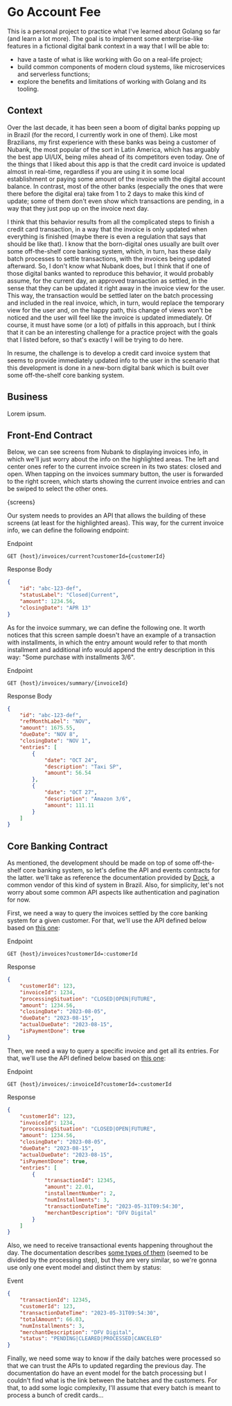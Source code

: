# Go Account Fee

This is a personal project to practice what I've learned about Golang so far (and learn a lot more). The goal is to implement some enterprise-like features in a fictional digital bank context in a way that I will be able to:
- have a taste of what is like working with Go on a real-life project;
- build common components of modern cloud systems, like microservices and serverless functions;
- explore the benefits and limitations of working with Golang and its tooling.

## Context

Over the last decade, it has been seen a boom of digital banks popping up in Brazil (for the record, I currently work in one of them). Like most Brazilians, my first experience with these banks was being a customer of Nubank, the most popular of the sort in Latin America, which has arguably the best app UI/UX, being miles ahead of its competitors even today. One of the things that I liked about this app is that the credit card invoice is updated almost in real-time, regardless if you are using it in some local establishment or paying some amount of the invoice with the digital account balance. In contrast, most of the other banks (especially the ones that were there before the digital era) take from 1 to 2 days to make this kind of update; some of them don't even show which transactions are pending, in a way that they just pop up on the invoice next day. 

I think that this behavior results from all the complicated steps to finish a credit card transaction, in a way that the invoice is only updated when everything is finished (maybe there is even a regulation that says that should be like that). I know that the born-digital ones usually are built over some off-the-shelf core banking system, which, in turn, has these daily batch processes to settle transactions, with the invoices being updated afterward. So, I don't know what Nubank does, but I think that if one of those digital banks wanted to reproduce this behavior, it would probably assume, for the current day, an approved transaction as settled, in the sense that they can be updated it right away in the invoice view for the user. This way, the transaction would be settled later on the batch processing and included in the real invoice, which, in turn, would replace the temporary view for the user and, on the happy path, this change of views won't be noticed and the user will feel like the invoice is updated immediately. Of course, it must have some (or a lot) of pitfalls in this approach, but I think that it can be an interesting challenge for a practice project with the goals that I listed before, so that's exactly I will be trying to do here.

In resume, the challenge is to develop a credit card invoice system that seems to provide immediately updated info to the user in the scenario that this development is done in a new-born digital bank which is built over some off-the-shelf core banking system.

## Business

Lorem ipsum.


## Front-End Contract

Below, we can see screens from Nubank to displaying invoices info, in which we'll just worry about the info on the highlighted areas. The left and center ones refer to the current invoice screen in its two states: closed and open. When tapping on the invoices summary button, the user is forwarded to the right screen, which starts showing the current invoice entries and can be swiped to select the other ones.

{screens}

Our system needs to provides an API that allows the building of these screens (at least for the highlighted areas). This way, for the current invoice info, we can define the following endpoint:

Endpoint
```
GET {host}/invoices/current?customerId={customerId}
```

Response Body
```json
{
    "id": "abc-123-def",
    "statusLabel": "Closed|Current",
    "amount": 1234.56,
    "closingDate": "APR 13"
}
```

As for the invoice summary, we can define the following one. It worth notices that this screen sample doesn't have an example of a transaction with installments, in which the entry amount would refer to that month installment and additional info would append the entry description in this way: "Some purchase with installments  3/6".

Endpoint
```
GET {host}/invoices/summary/{invoiceId}
```

Response Body
```json
{
    "id": "abc-123-def",
    "refMonthLabel": "NOV",
    "amount": 1675.55,
    "dueDate": "NOV 8",
    "closingDate": "NOV 1",
    "entries": [
        {
            "date": "OCT 24",
            "description": "Taxi SP",
            "amount": 56.54
        },
        {
            "date": "OCT 27",
            "description": "Amazon 3/6",
            "amount": 111.11
        }
    ]
}
```


## Core Banking Contract

As mentioned, the development should be made on top of some off-the-shelf core banking system, so let's define the API and events contracts for the latter. we'll take as reference the documentation provided by [Dock](https://lighthouse.dock.tech), a common vendor of this kind of system in Brazil. Also, for simplicity, let's not worry about some common API aspects like authentication and pagination for now.

First, we need a way to query the invoices settled by the core banking system for a given customer. For that, we'll use the API defined below based on [this one](https://lighthouse.dock.tech/docs/pier-pro-api-reference/1b0ec155a9966-list-of-invoices):

Endpoint
```
GET {host}/invoices?customerId=:customerId
```

Response
```json
{
    "customerId": 123,
    "invoiceId": 1234,
    "processingSituation": "CLOSED|OPEN|FUTURE",
    "amount": 1234.56,
    "closingDate": "2023-08-05",
    "dueDate": "2023-08-15",
    "actualDueDate": "2023-08-15",
    "isPaymentDone": true
}
```

Then, we need a way to query a specific invoice and get all its entries. For that, we'll use the API defined below based on [this one](https://lighthouse.dock.tech/docs/pier-pro-api-reference/974ef197cb242-retrieve-the-invoice-of-a-client):

Endpoint
```
GET {host}/invoices/:invoiceId?customerId=:customerId
```

Response
```json
{
    "customerId": 123,
    "invoiceId": 1234,
    "processingSituation": "CLOSED|OPEN|FUTURE",
    "amount": 1234.56,
    "closingDate": "2023-08-05",
    "dueDate": "2023-08-15",
    "actualDueDate": "2023-08-15",
    "isPaymentDone": true,
    "entries": [
        {
            "transactionId": 12345,
            "amount": 22.01,
            "installmentNumber": 2,
            "numInstallments": 3,
            "transactionDateTime": "2023-05-31T09:54:30",
            "merchantDescription": "DFV Digital"
        }
    ]
}
```

Also, we need to receive transactional events happening throughout the day. The documentation describes [some types of them](https://lighthouse.dock.tech/docs/pier-pro-api-reference/1729e0328e134-events#purchase-events) (seemed to be divided by the processing step), but they are very similar, so we're gonna use only one event model and distinct them by status:

Event
```json
{
    "transactionId": 12345,
    "customerId": 123,
    "transactionDateTime": "2023-05-31T09:54:30",
    "totalAmount": 66.03,
    "numInstallments": 3,
    "merchantDescription": "DFV Digital",
    "status": "PENDING|CLEARED|PROCESSED|CANCELED"
}
```

Finally, we need some way to know if the daily batches were processed so that we can trust the APIs to updated regarding the previous day. The documentation do have an event model for the batch processing but I couldn't find what is the link between the batches and the customers. For that, to add some logic complexity, I'll assume that every batch is meant to process a bunch of credit cards...
